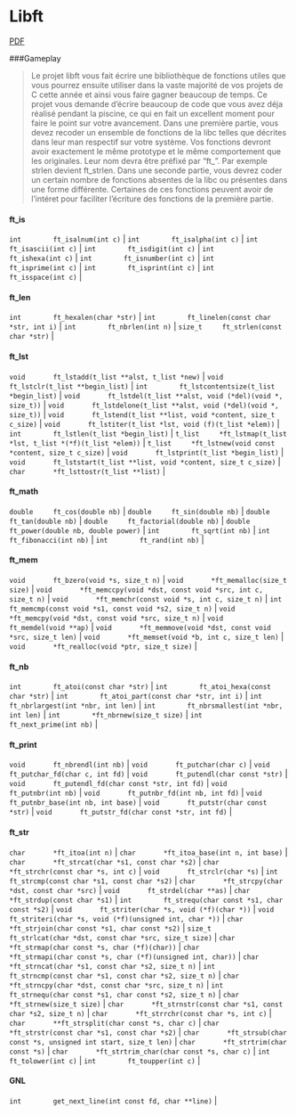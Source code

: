 # Libft  

[PDF](https://mega.nz/#!hpRxmLBJ!SB90oAfdoSDAZ3TWidffhGqtWfeTZI0_gyTGzE9uvPU)

###Gameplay  
>Le projet libft vous fait écrire une bibliothèque de fonctions utiles que vous pourrez ensuite utiliser dans la vaste majorité de vos projets de C cette année et ainsi vous faire gagner beaucoup de temps. Ce projet vous demande d’écrire beaucoup de code que vous avez déja réalisé pendant la piscine, ce qui en fait un excellent moment pour faire le point sur votre avancement.
>Dans une première partie, vous devez recoder un ensemble de fonctions de la libc telles que décrites dans leur man respectif sur votre système. Vos fonctions devront avoir exactement le même prototype et le même comportement que les originales. Leur nom devra être préfixé par “ft_”. Par exemple strlen devient ft_strlen.
>Dans une seconde partie, vous devrez coder un certain nombre de fonctions absentes de la libc ou présentes dans une forme différente. Certaines de ces fonctions peuvent avoir de l’intéret pour faciliter l’écriture des fonctions de la première partie.

#### ft_is
`int		ft_isalnum(int c)` |
`int		ft_isalpha(int c)` |
`int		ft_isascii(int c)` |
`int		ft_isdigit(int c)` |
`int		ft_ishexa(int c)` |
`int		ft_isnumber(int c)` |
`int		ft_isprime(int c)` |
`int		ft_isprint(int c)` |
`int		ft_isspace(int c)` |

#### ft_len
`int		ft_hexalen(char *str)` |
`int		ft_linelen(const char *str, int i)` |
`int		ft_nbrlen(int n)` |
`size_t		ft_strlen(const char *str)` |

#### ft_lst
`void		ft_lstadd(t_list **alst, t_list *new)` |
`void		ft_lstclr(t_list **begin_list)` |
`int		ft_lstcontentsize(t_list *begin_list)` |
`void		ft_lstdel(t_list **alst, void (*del)(void *, size_t))` |
`void		ft_lstdelone(t_list **alst, void (*del)(void *, size_t))` |
`void		ft_lstend(t_list **list, void *content, size_t c_size)` |
`void		ft_lstiter(t_list *lst, void (f)(t_list *elem))` |
`int		ft_lstlen(t_list *begin_list)` |
`t_list		*ft_lstmap(t_list *lst, t_list *(*f)(t_list *elem))` |
`t_list		*ft_lstnew(void const *content, size_t c_size)` |
`void		ft_lstprint(t_list *begin_list)` |
`void		ft_lststart(t_list **list, void *content, size_t c_size)` |
`char		*ft_lsttostr(t_list **list)` |

#### ft_math
`double		ft_cos(double nb)` |
`double		ft_sin(double nb)` |
`double		ft_tan(double nb)` |
`double		ft_factorial(double nb)` |
`double		ft_power(double nb, double power)` |
`int		ft_sqrt(int nb)` |
`int		ft_fibonacci(int nb)` |
`int		ft_rand(int nb)` |

#### ft_mem
`void		ft_bzero(void *s, size_t n)` |
`void		*ft_memalloc(size_t size)` |
`void		*ft_memccpy(void *dst, const void *src, int c, size_t n)` |
`void		*ft_memchr(const void *s, int c, size_t n)` |
`int		ft_memcmp(const void *s1, const void *s2, size_t n)` |
`void		*ft_memcpy(void *dst, const void *src, size_t n)` |
`void		ft_memdel(void **ap)` |
`void		*ft_memmove(void *dst, const void *src, size_t len)` |
`void		*ft_memset(void *b, int c, size_t len)` |
`void		*ft_realloc(void *ptr, size_t size)` |

#### ft_nb
`int		ft_atoi(const char *str)` |
`int		ft_atoi_hexa(const char *str)` |
`int		ft_atoi_part(const char *str, int i)` |
`int		ft_nbrlargest(int *nbr, int len)` |
`int		ft_nbrsmallest(int *nbr, int len)` |
`int		*ft_nbrnew(size_t size)` |
`int		ft_next_prime(int nb)` |

#### ft_print
`void		ft_nbrendl(int nb)` |
`void		ft_putchar(char c)` |
`void		ft_putchar_fd(char c, int fd)` |
`void		ft_putendl(char const *str)` |
`void		ft_putendl_fd(char const *str, int fd)` |
`void		ft_putnbr(int nb)` |
`void		ft_putnbr_fd(int nb, int fd)` |
`void		ft_putnbr_base(int nb, int base)` |
`void		ft_putstr(char const *str)` |
`void		ft_putstr_fd(char const *str, int fd)` |

#### ft_str
`char		*ft_itoa(int n)` |
`char		*ft_itoa_base(int n, int base)` |
`char		*ft_strcat(char *s1, const char *s2)` |
`char		*ft_strchr(const char *s, int c)` |
`void		ft_strclr(char *s)` |
`int		ft_strcmp(const char *s1, const char *s2)` |
`char		*ft_strcpy(char *dst, const char *src)` |
`void		ft_strdel(char **as)` |
`char		*ft_strdup(const char *s1)` |
`int		ft_strequ(char const *s1, char const *s2)` |
`void		ft_striter(char *s, void (*f)(char *))` |
`void		ft_striteri(char *s, void (*f)(unsigned int, char *))` |
`char		*ft_strjoin(char const *s1, char const *s2)` |
`size_t		ft_strlcat(char *dst, const char *src, size_t size)` |
`char		*ft_strmap(char const *s, char (*f)(char))` |
`char		*ft_strmapi(char const *s, char (*f)(unsigned int, char))` |
`char		*ft_strncat(char *s1, const char *s2, size_t n)` |
`int		ft_strncmp(const char *s1, const char *s2, size_t n)` |
`char		*ft_strncpy(char *dst, const char *src, size_t n)` |
`int		ft_strnequ(char const *s1, char const *s2, size_t n)` |
`char		*ft_strnew(size_t size)` |
`char		*ft_strnstr(const char *s1, const char *s2, size_t n)` |
`char		*ft_strrchr(const char *s, int c)` |
`char		**ft_strsplit(char const *s, char c)` |
`char		*ft_strstr(const char *s1, const char *s2)` |
`char		*ft_strsub(char const *s, unsigned int start, size_t len)` |
`char		*ft_strtrim(char const *s)` |
`char		*ft_strtrim_char(char const *s, char c)` |
`int		ft_tolower(int c)` |
`int		ft_toupper(int c)` |

#### GNL
`int		get_next_line(int const fd, char **line)` |
